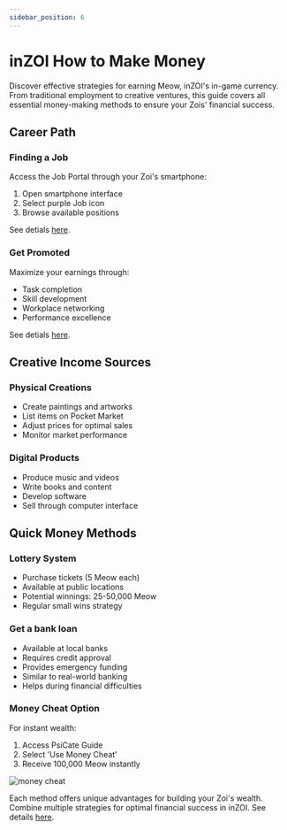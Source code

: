 ```yaml
---
sidebar_position: 6
---
```


# inZOI How to Make Money

Discover effective strategies for earning Meow, inZOI's in-game currency. From traditional employment to creative ventures, this guide covers all essential money-making methods to ensure your Zois' financial success.

## Career Path
### Finding a Job
Access the Job Portal through your Zoi's smartphone:
1. Open smartphone interface
2. Select purple Job icon
3. Browse available positions

See detials [here](/docs/jobs_and_careers/introduction).

### Get Promoted
Maximize your earnings through:
- Task completion
- Skill development
- Workplace networking
- Performance excellence

See detials [here](/docs/jobs_and_careers/introduction).

## Creative Income Sources
### Physical Creations
- Create paintings and artworks
- List items on Pocket Market
- Adjust prices for optimal sales
- Monitor market performance

### Digital Products
- Produce music and videos
- Write books and content
- Develop software
- Sell through computer interface

## Quick Money Methods
### Lottery System
- Purchase tickets (5 Meow each)
- Available at public locations
- Potential winnings: 25-50,000 Meow
- Regular small wins strategy

### Get a bank loan
- Available at local banks
- Requires credit approval
- Provides emergency funding
- Similar to real-world banking
- Helps during financial difficulties

### Money Cheat Option
For instant wealth:
1. Access PsiCate Guide
2. Select 'Use Money Cheat'
3. Receive 100,000 Meow instantly

![money cheat](/doc/faq/money-cheat.png)


Each method offers unique advantages for building your Zoi's wealth. Combine multiple strategies for optimal financial success in inZOI. See details [here](/docs/faq/money-cheat).